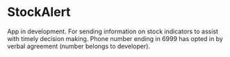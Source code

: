 # StockAlert
App in development.
For sending information on stock indicators to assist with timely decision making.
Phone number ending in 6999 has opted in by verbal agreement (number belongs to developer).
